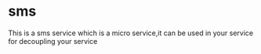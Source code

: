 # sms
This is a sms service which is a micro service,it can be used in your service for decoupling your service
